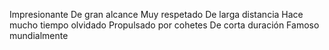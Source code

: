 Impresionante
De gran alcance
Muy respetado
De larga distancia
Hace mucho tiempo olvidado
Propulsado por cohetes
De corta duración
Famoso mundialmente